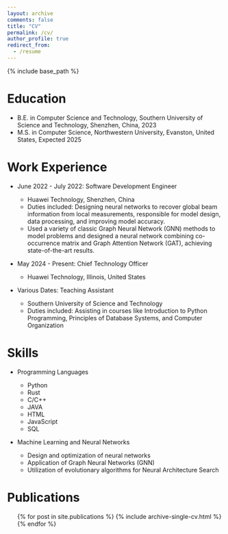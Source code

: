 ```yaml
---
layout: archive
comments: false
title: "CV"
permalink: /cv/
author_profile: true
redirect_from:
  - /resume
---
```


{% include base_path %}

Education
======
* B.E. in Computer Science and Technology, Southern University of Science and Technology, Shenzhen, China, 2023
* M.S. in Computer Science, Northwestern University, Evanston, United States, Expected 2025

Work Experience
======
* June 2022 - July 2022: Software Development Engineer
  * Huawei Technology, Shenzhen, China
  * Duties included: Designing neural networks to recover global beam information from local measurements, responsible for model design, data processing, and improving model accuracy.
  * Used a variety of classic Graph Neural Network (GNN) methods to model problems and designed a neural network combining co-occurrence matrix and Graph Attention Network (GAT), achieving state-of-the-art results.

* May 2024 - Present: Chief Technology Officer
  * Huawei Technology, Illinois, United States
  
* Various Dates: Teaching Assistant
  * Southern University of Science and Technology
  * Duties included: Assisting in courses like Introduction to Python Programming, Principles of Database Systems, and Computer Organization

Skills
======
* Programming Languages
  * Python
  * Rust
  * C/C++
  * JAVA
  * HTML
  * JavaScript
  * SQL

* Machine Learning and Neural Networks
  * Design and optimization of neural networks
  * Application of Graph Neural Networks (GNN)
  * Utilization of evolutionary algorithms for Neural Architecture Search

Publications
======
  <ul>{% for post in site.publications %}
    {% include archive-single-cv.html %}
  {% endfor %}</ul>
  
